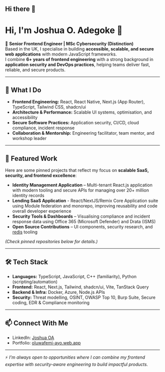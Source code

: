 ## Hi there 👋

# Hi, I'm Joshua O. Adegoke 👋  

🚀 **Senior Frontend Engineer | MSc Cybersecurity (Distinction)**  
Based in the UK, I specialise in building **accessible, scalable, and secure web applications** with modern JavaScript frameworks.  
I combine **6+ years of frontend engineering** with a strong background in **application security and DevOps practices**, helping teams deliver fast, reliable, and secure products.  

---

## 🔑 What I Do
- **Frontend Engineering:** React, React Native, Next.js (App Router), TypeScript, Tailwind CSS, shadcn/ui  
- **Architecture & Performance:** Scalable UI systems, optimisation, and accessibility  
- **Secure Software Practices:** Application security, CI/CD, cloud compliance, incident response  
- **Collaboration & Mentorship:** Engineering facilitator, team mentor, and workshop leader  

---

## 📌 Featured Work
Here are some pinned projects that reflect my focus on **scalable SaaS, security, and frontend excellence**:  
- **Identity Management Application** – Multi-tenant React.js application with modern tooling and secure APIs for managing over 20+ million identity records
- **Lending SaaS Application** - React/NextJS/Remix Core Application suite using Module federation and monorepo, improving reusability and code overall developer experience
- **Security Tools & Dashboards** – Visualising compliance and incident response data using Office 365 (Microsoft Defender) and Drata (ISMS)
- **Open Source Contributions** – UI components, security research, and [redis](https://npmjs.org/package/redistojson) tooling  

*(Check pinned repositories below for details.)*

---

## 🛠️ Tech Stack
- **Languages:** TypeScript, JavaScript, C++ (familiarity), Python (scripting/automation)  
- **Frontend:** React, Next.js, Tailwind, shadcn/ui, Vite, TanStack Query  
- **Backend & Infra:** Docker, Azure, Node.js APIs  
- **Security:** Threat modelling, OSINT, OWASP Top 10, Burp Suite, Secure coding, EDR & Compliance monitoring  

---

## 📫 Connect With Me
- LinkedIn: [Joshua OA](https://linkedin.com/in/adegokejoshuao)  
- Portfolio: [oluwafemi-ayo.web.app](https://oluwafemi-ayo.web.app)  

---

⚡ *I’m always open to opportunities where I can combine my frontend expertise with security-aware engineering to build impactful products.*  
